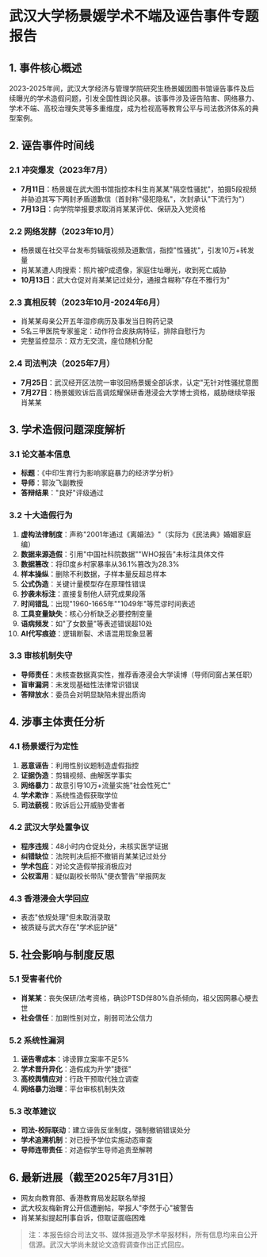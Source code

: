 # 武汉大学杨景媛学术不端及诬告事件专题报告

## 1. 事件核心概述
2023-2025年间，武汉大学经济与管理学院研究生杨景媛因图书馆诬告事件及后续曝光的学术造假问题，引发全国性舆论风暴。该事件涉及诬告陷害、网络暴力、学术不端、高校治理失灵等多重维度，成为检视高等教育公平与司法救济体系的典型案例。

## 2. 诬告事件时间线

### 2.1 冲突爆发（2023年7月）
- **7月11日**：杨景媛在武大图书馆指控本科生肖某某"隔空性骚扰"，拍摄5段视频并胁迫其写下两封矛盾道歉信（首封称"侵犯隐私"，次封承认"下流行为"） 
- **7月13日**：向学院举报要求取消肖某某评优、保研及入党资格

### 2.2 网络发酵（2023年10月）
- 杨景媛在社交平台发布剪辑版视频及道歉信，指控"性骚扰"，引发10万+转发量
- 肖某某遭人肉搜索：照片被P成遗像，家庭住址曝光，收到死亡威胁
- **10月13日**：武大仓促对肖某某记过处分，通报含糊称"存在不雅行为"

### 2.3 真相反转（2023年10月-2024年6月）
- 肖某某母亲公开五年湿疹病历及事发当日购药记录
- 5名三甲医院专家鉴定：动作符合皮肤病特征，排除自慰行为
- 完整监控显示：双方无交流，座位随机分配

### 2.4 司法判决（2025年7月）
- **7月25日**：武汉经开区法院一审驳回杨景媛全部诉求，认定"无针对性骚扰意图
- **7月27日**：杨景媛败诉后高调炫耀保研香港浸会大学博士资格，威胁继续举报肖某某

## 3. 学术造假问题深度解析

### 3.1 论文基本信息
- **标题**：《中印生育行为影响家庭暴力的经济学分析》  
- **导师**：郭汝飞副教授  
- **答辩结果**："良好"评级通过

### 3.2 十大造假行为
1. **虚构法律制度**：声称"2001年通过《离婚法》"（实际为《民法典》婚姻家庭编）  
2. **数据来源造假**：引用"中国社科院数据""WHO报告"未标注具体文件  
3. **数据篡改**：将印度乡村家暴率从36.1%篡改为28.3%  
4. **样本操纵**：删除不利数据，子样本量反超总样本  
5. **公式伪造**：关键计量模型存在原理性错误  
6. **抄袭未标注**：直接复制他人研究成果段落  
7. **时间错乱**：出现"1960-1665年""1049年"等荒谬时间表述  
8. **工具变量缺失**：核心分析缺乏必要控制变量  
9. **语病频发**：如"了女数量"等表述错误超10处  
10. **AI代写痕迹**：逻辑断裂、术语混用现象显著  

### 3.3 审核机制失守
- **导师责任**：未核查数据真实性，推荐香港浸会大学读博（导师同窗占某任职）  
- **盲审漏洞**：未发现基础性法律常识错误  
- **答辩放水**：委员会对明显缺陷未提出质询  

## 4. 涉事主体责任分析

### 4.1 杨景媛行为定性
1. **恶意诬告**：利用性别议题制造虚假指控  
2. **证据伪造**：剪辑视频、曲解医学事实  
3. **网络暴力**：故意引导10万+流量实施"社会性死亡"  
4. **学术欺诈**：系统性造假获取学位  
5. **司法藐视**：败诉后公开威胁受害者  

### 4.2 武汉大学处置争议
- **程序违规**：48小时内仓促处分，未核实医学证据  
- **纠错缺位**：法院判决后拒不撤销肖某某记过处分  
- **学术包庇**：对论文造假举报消极应对  
- **公权滥用**：疑似副校长带队"便衣警告"举报网友  

### 4.3 香港浸会大学回应
- 表态"依规处理"但未取消录取  
- 被质疑与武大存在"学术庇护链"  

## 5. 社会影响与制度反思

### 5.1 受害者代价
- **肖某某**：丧失保研/法考资格，确诊PTSD伴80%自杀倾向，祖父因网暴心梗去世  
- **社会信任**：加剧性别对立，削弱司法公信力  

### 5.2 系统性漏洞
1. **诬告零成本**：诽谤罪立案率不足5%  
2. **学术晋升异化**：造假成为升学"捷径"  
3. **高校舆情应对**：行政干预取代独立调查  
4. **网络暴力治理**：平台审核机制失效  

### 5.3 改革建议
- **司法-校际联动**：建立诬告反坐制度，强制撤销错误处分  
- **学术追溯机制**：对已授予学位实施动态审查  
- **导师连带责任**：对造假学生导师追责至解聘  

## 6. 最新进展（截至2025年7月31日）
- 网友向教育部、香港教育局发起联名举报
- 武大校友梅新育公开信遭删帖，举报人"李然于心"被警告
- 肖某某拟提起刑事自诉，但取证面临困难

> 注：本报告综合司法文书、媒体报道及学术举报材料，所有信息均来自公开信源。武汉大学尚未就论文造假调查作出正式回应。
